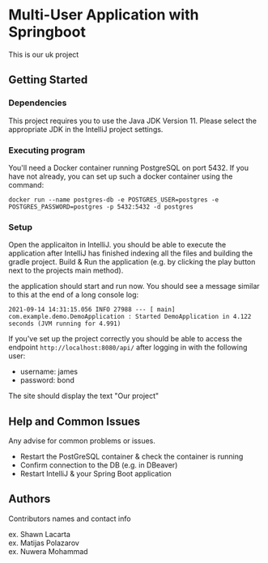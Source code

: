 # Multi-User Application with Springboot 

This is our uk project

## Getting Started

### Dependencies

This project requires you to use the Java JDK Version 11.
Please select the appropriate JDK in the IntelliJ project settings.

### Executing program

You'll need a Docker container running PostgreSQL on port 5432.
If you have not already, you can set up such a docker container using the command:

```
docker run --name postgres-db -e POSTGRES_USER=postgres -e POSTGRES_PASSWORD=postgres -p 5432:5432 -d postgres
```

### Setup
Open the applicaiton in IntelliJ. you should be able to execute the application after IntelliJ has finished indexing all the files and building the gradle project. Build & Run the application (e.g. by clicking the play button next to the projects main method).

the application should start and run now. You should see a message similar to this at the end of a long console log:
```
2021-09-14 14:31:15.056 INFO 27988 --- [ main] com.example.demo.DemoApplication : Started DemoApplication in 4.122 seconds (JVM running for 4.991)
```
If you've set up the project correctly you should be able to access the endpoint ```http://localhost:8080/api/``` after logging in with the following user:

* username: james
* password: bond

The site should display the text "Our project"

## Help and Common Issues

Any advise for common problems or issues.

* Restart the PostGreSQL container & check the container is running
* Confirm connection to the DB (e.g. in DBeaver)
* Restart IntelliJ & your Spring Boot application

## Authors

Contributors names and contact info

ex. Shawn Lacarta  
ex. Matijas Polazarov  
ex. Nuwera Mohammad  

